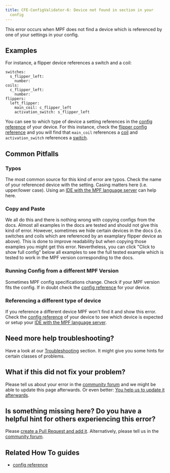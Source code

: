 ```yaml
---
title: CFE-ConfigValidator-6: Device not found in section in your
  config
---
```


This error occurs when MPF does not find a device which is referenced by
one of your settings in your config.

## Examples

For instance, a flipper device references a switch and a coil:

``` mpf-config
switches:
  s_flipper_left:
    number:
coils:
  c_flipper_left:
    number:
flippers:
  left_flipper:
    main_coil: c_flipper_left
    activation_switch: s_flipper_left
```

You can see to which type of device a setting references in the
[config reference](../config/index.md) of your
device. For this instance, check the
[flipper config reference](../config/flippers.md) and you will find that `main_coil` references a
[coil](../config/coils.md) and
`activation_switch` references a
[switch](../config/switches.md).

## Common Pitfalls

### Typos

The most common source for this kind of error are typos. Check the name
of your referenced device with the setting. Casing matters here (i.e.
upper/lower case). Using an
[IDE with the MPF language server](../tools/language_server/index.md) can help here.

### Copy and Paste

We all do this and there is nothing wrong with copying configs from the
docs. Almost all examples in the docs are tested and should not give
this kind of error. However, sometimes we hide certain devices in the
docs (i.e. switches and coils which are referenced by an examplary
flipper device as above). This is done to improve readability but when
copying those examples you might get this error. Nevertheless, you can
click "Click to show full config" below all examples to see the full
tested example which is tested to work in the MPF version corresponding
to the docs.

### Running Config from a different MPF Version

Sometimes MPF config specifications change. Check if your MPF version
fits the config. If in doubt check the
[config reference](../config/index.md) for
your device.

### Referencing a different type of device

If you reference a different device MPF won't find it and show this
error. Check the [config reference](../config/index.md) of your device to see which device is expected or setup your
[IDE with the MPF language server](../tools/language_server/index.md).

## Need more help troubleshooting?

Have a look at our [Troubleshooting](../troubleshooting/index.md) section. It might give you some hints for certain classes of
problems.

## What if this did not fix your problem?

Please tell us about your error in the [community forum](../community/index.md) and we might
be able to update this page afterwards. Or even better:
[You help us to update it afterwards](../about/help_docs.md).

## Is something missing here? Do you have a helpful hint for others experiencing this error?

Please
[create a Pull Request and add it](../about/help_docs.md). Alternatively, please tell us in the [community forum](../community/index.md).

## Related How To guides

* [config reference](../config/index.md)
